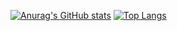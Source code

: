 [![Anurag's GitHub stats](https://github-readme-stats.vercel.app/api?username=Tompotio&theme=maroongold&show_icons=true)](https://github.com/anuraghazra/github-readme-stats)
[![Top Langs](https://github-readme-stats.vercel.app/api/top-langs/?username=Tompotio&theme=maroongold&show_icons=true&layout=pie)](https://github.com/anuraghazra/github-readme-stats)

